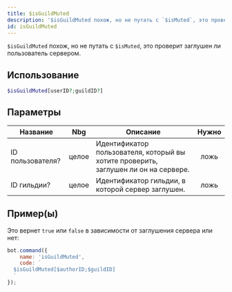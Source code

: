 ```yaml
---
title: $isGuildMuted
description: '$isGuildMuted похож, но не путать с `$isMuted`, это проверит заглушен ли пользователь сервером.'
id: isGuildMuted
---
```


`$isGuildMuted` похож, но не путать с `$isMuted`, это проверит заглушен ли пользователь сервером.

## Использование

```php
$isGuildMuted[userID?;guildID?]
```

## Параметры

| Название         | Nbg   | Описание                                                                            | Нужно |
| ---------------- | ----- | ----------------------------------------------------------------------------------- |:-----:|
| ID пользователя? | целое | Идентификатор пользователя, который вы хотите проверить, заглушен ли он на сервере. | ложь  |
| ID гильдии?      | целое | Идентификатор гильдии, в которой сервер заглушен.                                   | ложь  |

## Пример(ы)

Это вернет `true` или `false` в зависимости от заглушения сервера или нет:

```javascript
bot.command({
    name: 'isGuildMuted',
    code: `
  $isGuildMuted[$authorID;$guildID]
  `
});
```
